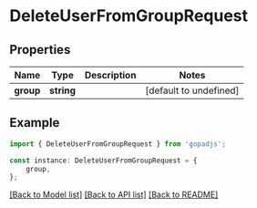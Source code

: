 # DeleteUserFromGroupRequest


## Properties

Name | Type | Description | Notes
------------ | ------------- | ------------- | -------------
**group** | **string** |  | [default to undefined]

## Example

```typescript
import { DeleteUserFromGroupRequest } from 'gopadjs';

const instance: DeleteUserFromGroupRequest = {
    group,
};
```

[[Back to Model list]](../README.md#documentation-for-models) [[Back to API list]](../README.md#documentation-for-api-endpoints) [[Back to README]](../README.md)
